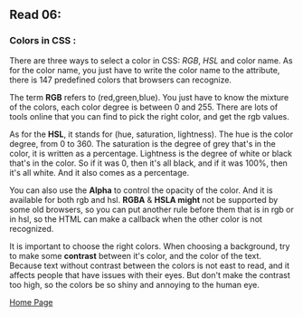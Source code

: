 ## **Read 06:**

### Colors in CSS :
There are three ways to select a color in CSS: *RGB*, *HSL* and color name. As for the color name, you just have to write the color name to the attribute, there is 147 predefined colors that browsers can recognize. 


The term **RGB** refers to (red,green,blue). You just have to know the mixture of the colors, each color degree is between 0 and 255. There are lots of tools online that you can find to pick the right color, and get the rgb values.


As for the **HSL**, it stands for (hue, saturation, lightness).  The hue is the color degree, from 0 to 360. The saturation is the degree of grey that's in the color, it is written as a percentage. Lightness is the degree of white or black that's in the color. So if it was 0, then it's all black, and if it was 100%, then it's all white. And it also comes as a percentage.


You can also use the **Alpha** to control the opacity of the color. And it is available for both rgb and hsl. **RGBA** & **HSLA might** not be supported by some old browsers, so you can put another rule before them that is in rgb or in hsl, so the HTML can make a callback when the other color is not recognized.


It is important to choose the right colors. When choosing a background, try to make some **contrast** between it's color, and the color of the text. Because text without contrast between the colors is not east to read, and it affects people that have issues with their eyes. But don't make the contrast too high, so the colors be so shiny and annoying to the human eye.



[Home Page](README.md)